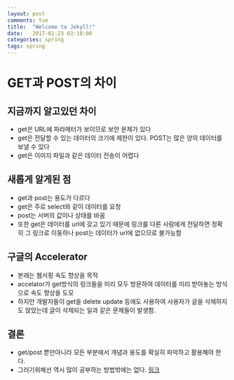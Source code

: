 ```yaml
---
layout: post
comments: tue
title:  "Welcome to Jekyll!"
date:   2017-01-23 03:10:00
categories: spring
tags: spring
---  
```


# GET과 POST의 차이
## 지금까지 알고있던 차이 
  * get은 URL에 파라메터가 보이므로 보안 문제가 있다 
  * get은 전달할 수 있는 데이터의 크기에 제한이 있다. POST는 많은 양의 데이터를 보낼 수 있다 
  * get은 이미지 파일과 같은 데이터 전송이 어렵다 

## 새롭게 알게된 점 
  * get과 post는 용도가 다르다 
  * get은 주로 select와 같이 데이터를 요청 
  * post는 서버의 값이나 상태를 바꿈 
  * 또한 get은 데이터를 url에 갖고 있기 때문에 링크를 다른 사람에게 전달하면 정확히 그 링크로 이동하나 post는 데이터가 url에 없으므로 불가능함 

## 구글의 Accelerator  
  * 본래는 웹서핑 속도 향상을 목적 
  * accelator가 get방식의 링크들을 미리 모두 방문하여 데이터를 미리 받아놓는 방식으로 속도 향상을 도모
  * 하지만 개발자들이 get을 delete update 등에도 사용하여 사용자가 글을 삭제하지도 않았는데 글이 삭제되는 일과 같은 문제들이 발생함. 

## 결론 
  * get/post 뿐만아니라 모든 부분에서 개념과 용도를 확실히 파악하고 활용해야 한다. 
  * 그러기위해선 역시 많이 공부하는 방법밖에는 없다. 
[링크](https://naka15.github.io/spring/2017/01/23/2%EC%A3%BC%EC%B0%A8%ED%9A%8C%EA%B3%A0.html "링크제목")
